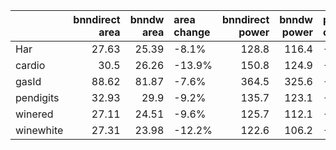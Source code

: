 |           |   bnndirect area |   bnndw area | area change   |   bnndirect power |   bnndw power | power change   |
|:----------|-----------------:|-------------:|:--------------|------------------:|--------------:|:---------------|
| Har       |            27.63 |        25.39 | -8.1%         |             128.8 |         116.4 | -9.6%          |
| cardio    |            30.5  |        26.26 | -13.9%        |             150.8 |         124.9 | -17.2%         |
| gasId     |            88.62 |        81.87 | -7.6%         |             364.5 |         325.6 | -10.7%         |
| pendigits |            32.93 |        29.9  | -9.2%         |             135.7 |         123.1 | -9.3%          |
| winered   |            27.11 |        24.51 | -9.6%         |             125.7 |         112.1 | -10.8%         |
| winewhite |            27.31 |        23.98 | -12.2%        |             122.6 |         106.2 | -13.4%         |